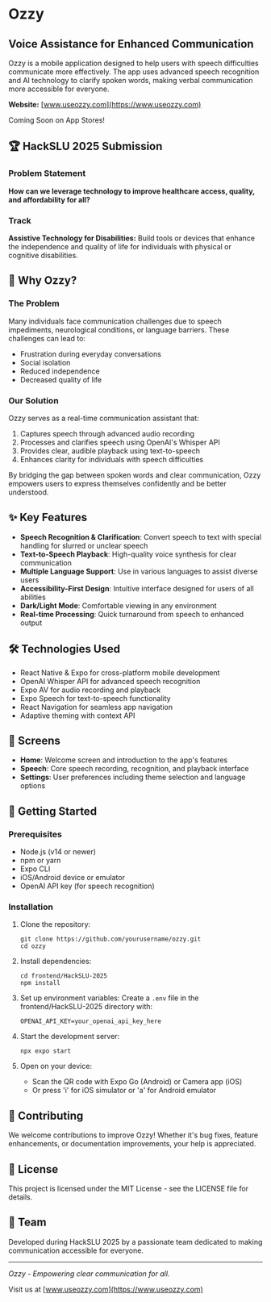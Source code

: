 # Ozzy

## Voice Assistance for Enhanced Communication

Ozzy is a mobile application designed to help users with speech difficulties communicate more effectively. The app uses advanced speech recognition and AI technology to clarify spoken words, making verbal communication more accessible for everyone.

**Website:** [www.useozzy.com](https://www.useozzy.com)

Coming Soon on App Stores!

## 🏆 HackSLU 2025 Submission

### Problem Statement
**How can we leverage technology to improve healthcare access, quality, and affordability for all?**

### Track
**Assistive Technology for Disabilities:** Build tools or devices that enhance the independence and quality of life for individuals with physical or cognitive disabilities.

## 🌟 Why Ozzy?

### The Problem

Many individuals face communication challenges due to speech impediments, neurological conditions, or language barriers. These challenges can lead to:

- Frustration during everyday conversations
- Social isolation
- Reduced independence
- Decreased quality of life

### Our Solution

Ozzy serves as a real-time communication assistant that:

1. Captures speech through advanced audio recording
2. Processes and clarifies speech using OpenAI's Whisper API
3. Provides clear, audible playback using text-to-speech
4. Enhances clarity for individuals with speech difficulties

By bridging the gap between spoken words and clear communication, Ozzy empowers users to express themselves confidently and be better understood.

## ✨ Key Features

- **Speech Recognition & Clarification**: Convert speech to text with special handling for slurred or unclear speech
- **Text-to-Speech Playback**: High-quality voice synthesis for clear communication
- **Multiple Language Support**: Use in various languages to assist diverse users
- **Accessibility-First Design**: Intuitive interface designed for users of all abilities
- **Dark/Light Mode**: Comfortable viewing in any environment
- **Real-time Processing**: Quick turnaround from speech to enhanced output

## 🛠️ Technologies Used

- React Native & Expo for cross-platform mobile development
- OpenAI Whisper API for advanced speech recognition
- Expo AV for audio recording and playback
- Expo Speech for text-to-speech functionality
- React Navigation for seamless app navigation
- Adaptive theming with context API

## 📱 Screens

- **Home**: Welcome screen and introduction to the app's features
- **Speech**: Core speech recording, recognition, and playback interface
- **Settings**: User preferences including theme selection and language options

## 🚀 Getting Started

### Prerequisites

- Node.js (v14 or newer)
- npm or yarn
- Expo CLI
- iOS/Android device or emulator
- OpenAI API key (for speech recognition)

### Installation

1. Clone the repository:
   ```
   git clone https://github.com/yourusername/ozzy.git
   cd ozzy
   ```

2. Install dependencies:
   ```
   cd frontend/HackSLU-2025
   npm install
   ```

3. Set up environment variables:
   Create a `.env` file in the frontend/HackSLU-2025 directory with:
   ```
   OPENAI_API_KEY=your_openai_api_key_here
   ```

4. Start the development server:
   ```
   npx expo start
   ```

5. Open on your device:
   - Scan the QR code with Expo Go (Android) or Camera app (iOS)
   - Or press 'i' for iOS simulator or 'a' for Android emulator

## 🤝 Contributing

We welcome contributions to improve Ozzy! Whether it's bug fixes, feature enhancements, or documentation improvements, your help is appreciated.

## 📄 License

This project is licensed under the MIT License - see the LICENSE file for details.

## 👥 Team

Developed during HackSLU 2025 by a passionate team dedicated to making communication accessible for everyone.

---

*Ozzy - Empowering clear communication for all.*

Visit us at [www.useozzy.com](https://www.useozzy.com)
